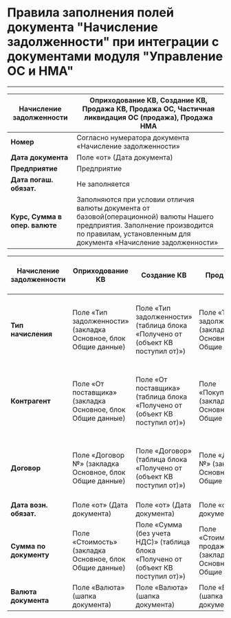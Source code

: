 ﻿# Правила заполнения полей документа "Начисление задолженности" при интеграции с документами модуля "Управление ОС и НМА"
________________

| Начисление задолженности       | Оприходование КВ, Создание КВ, Продажа КВ, Продажа ОС, Частичная ликвидация ОС (продажа), Продажа НМА                                                                                             |
|--------------------------------|---------------------------------------------------------------------------------------------------------------------------------------------------------------------------------------------------|
| **Номер**                      | Согласно нумератора документа «Начисление задолженности»                                                                                                                                          |
| **Дата документа**             | Поле «от» (Дата документа)                                                                                                                                                                        |
| **Предприятие**                | Предприятие                                                                                                                                                                                       |
| **Дата погаш. обязат.**        | Не заполняется                                                                                                                                                                                    |
| **Курс, Сумма в опер. валюте** | Заполняются при условии отличия валюты документа от базовой(операционной) валюты Нашего предприятия. Заполнение производится по правилам, установленным для документа «Начисление задолженности»  |


| **Начисление задолженности**   | **Оприходование КВ**                                                                                                                                                                              | **Создание КВ**                                                                    | **Продажа КВ**                                                  | **Продажа ОС, Частичная ликвидация ОС (продажа)**                                          | **Продажа НМА**                                                                            |
|--------------------------------|---------------------------------------------------------------------------------------------------------------------------------------------------------------------------------------------------|------------------------------------------------------------------------------------|-----------------------------------------------------------------|--------------------------------------------------------------------------------------------|--------------------------------------------------------------------------------------------|
| **Тип начисления**             | Поле «Тип задолженности» (закладка Основное, блок Общие данные)                                                                                                                                   | Поле «Тип задолженности» (таблица блока «Получено от (объект КВ поступил от)»)     | Поле «Тип задолженности» (закладка Основное, блок Общие данные) | Поле «Тип задолженности» (закладка Данные о продаже, блок Данные о расчетах с покупателем) | Поле «Тип задолженности» (закладка Данные о продаже, блок Данные о расчетах с покупателем) |
| **Контрагент**                 | Поле «От поставщика» (закладка Основное, блок Общие данные)                                                                                                                                       | Поле «От поставщика» (таблица блока «Получено от (объект КВ поступил от)»)         | Поле «Покупатель» (закладка Основное, блок Общие данные)        | Поле «Покупатель» (закладка Данные о продаже, блок Данные о расчетах с покупателем)        | Поле «Покупатель» (закладка Данные о продаже, блок Данные о расчетах с покупателем)        |
| **Договор**                    | Поле «Договор №» (закладка Основное, блок Общие данные)                                                                                                                                           | Поле «Договор» (таблица блока «Получено от (объект КВ поступил от)»)               | Поле «Договор №» (закладка Основное, блок Общие данные)         | Поле «Договор №» (закладка Данные о продаже, блок Данные о расчетах с покупателем)         | Поле «Договор №» (закладка Данные о продаже, блок Данные о расчетах с покупателем)         |
| **Дата возн. обязат.**         | Поле «от» (Дата документа)                                                                                                                                                                        | Поле «от» (Дата документа)                                                         | Поле «от» (Дата документа)                                      | Поле «от» (Дата документа)                                                                 | Поле «от» (Дата документа)                                                                 |
| **Сумма по документу**         | Поле «Стоимость» (закладка Основное, блок Общие данные)                                                                                                                                           | Поле «Сумма (без учета НДС)» (таблица блока «Получено от (объект КВ поступил от)») | Поле «Стоимость продажи» (закладка Основное, блок Общие данные) | Поле «Сумма выручки» (закладка Данные о продаже, блок Выручка от продажи)                  | Поле «Сумма выручки» (закладка Данные о продаже, блок Выручка от продажи)                  |
| **Валюта документа**           | Поле «Валюта» (шапка документа)                                                                                                                                                                   | Поле «Валюта» (шапка документа)                                                    | Поле «Валюта» (шапка документа)                                 | Поле «Валюта» (шапка документа)                                                            | Поле «Валюта» (шапка документа)                                                            |








